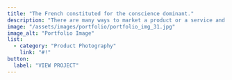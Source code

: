 ```yaml
---
title: "The French constituted for the conscience dominant."
description: "There are many ways to market a product or a service and providing the potential clients and customers with testimonials. The power of testimonials can never be underestimated. People, especially nowadays."
image: "/assets/images/portfolio/portfolio_img_31.jpg"
image_alt: "Portfolio Image"
list:
  - category: "Product Photography"
    link: "#!"
button:
  label: "VIEW PROJECT"
---
```

